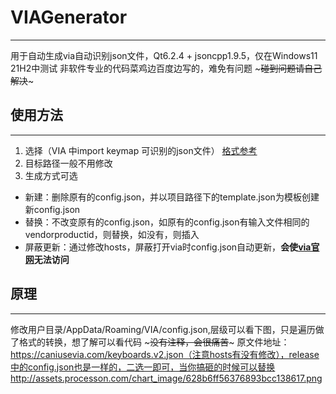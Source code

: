 # VIAGenerator
***
用于自动生成via自动识别json文件，Qt6.2.4 + jsoncpp1.9.5，仅在Windows11 21H2中测试
非软件专业的代码菜鸡边百度边写的，难免有问题 ~~~碰到问题请自己解决~~~

## 使用方法
***
1. 选择（VIA 中import keymap 可识别的json文件） [格式参考](https://www.caniusevia.com/docs/specification)
2. 目标路径一般不用修改
3. 生成方式可选
 * 新建：删除原有的config.json，并以项目路径下的template.json为模板创建新config.json
 * 替换：不改变原有的config.json，如原有的config.json有输入文件相同的vendorproductid，则替换，如没有，则插入
 * 屏蔽更新：通过修改hosts，屏蔽打开via时config.json自动更新，**会使[via官网](https://caniusevia.com/)无法访问**
 
 
## 原理
***
修改用户目录/AppData/Roaming/VIA/config.json,层级可以看下图，只是遍历做了格式的转换，想了解可以看代码 ~~~没有注释，会很痛苦~~~
原文件地址：https://caniusevia.com/keyboards.v2.json（注意hosts有没有修改），release中的config.json也是一样的，二选一即可，当你搞砸的时候可以替换
http://assets.processon.com/chart_image/628b6ff56376893bcc138617.png
